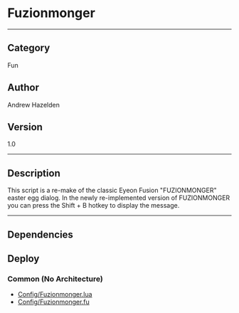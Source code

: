 # Fuzionmonger
___

## Category
Fun

## Author
Andrew Hazelden

## Version
1.0

___

## Description
This script is a re-make of the classic Eyeon Fusion "FUZIONMONGER" easter egg dialog. In the newly re-implemented version of FUZIONMONGER you can press the Shift + B hotkey to display the message.

___

## Dependencies

## Deploy

### Common (No Architecture)

<ul>
<li><a href="https://gitlab.com/WeSuckLess/Reactor/-/blob/master/Atoms/com.AndrewHazelden.Fuzionmonger/Config/Fuzionmonger.lua?ref_type=heads">Config/Fuzionmonger.lua</a></li>
<li><a href="https://gitlab.com/WeSuckLess/Reactor/-/blob/master/Atoms/com.AndrewHazelden.Fuzionmonger/Config/Fuzionmonger.fu?ref_type=heads">Config/Fuzionmonger.fu</a></li>
</ul>
